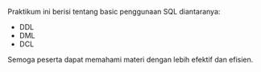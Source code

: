 Praktikum ini berisi tentang basic penggunaan SQL diantaranya:
- DDL
- DML
- DCL

Semoga peserta dapat memahami materi dengan lebih efektif dan efisien.